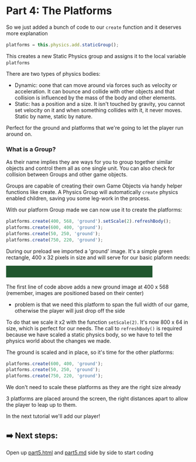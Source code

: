 # Part 4: The Platforms

So we just added a bunch of code to our `create` function and it deserves more explanation

```js
platforms = this.physics.add.staticGroup();
```
This creates a new Static Physics group and assigns it to the local variable `platforms`

There are two types of physics bodies:
- Dynamic: oone that can move around via forces such as velocity or acceleration. It can bounce and collide with other objects and that collision is influenced by the mass of the body and other elements.
- Static: has a position and a size. It isn't touched by gravity, you cannot set velocity on it and when something collides with it, it never moves. Static by name, static by nature.

Perfect for the ground and platforms that we're going to let the player run around on.

### What is a Group?
As their name implies they are ways for you to group together similar objects and control them all as one single unit. You can also check for collision between Groups and other game objects. 

Groups are capable of creating their own Game Objects via handy helper functions like create. A Physics Group will automatically `create` physics enabled children, saving you some leg-work in the process.

With our platform Group made we can now use it to create the platforms:

```js
platforms.create(400, 568, 'ground').setScale(2).refreshBody();
platforms.create(600, 400, 'ground');
platforms.create(50, 250, 'ground');
platforms.create(750, 220, 'ground');
```
During our preload we imported a 'ground' image. It's a simple green rectangle, 400 x 32 pixels in size and will serve for our basic plaform needs:

![part 4 ground image example](assets/platform.png)

The first line of code above adds a new ground image at 400 x 568 (remember, images are positioned based on their center) 
-  problem is that we need this platform to span the full width of our game, otherwise the player will just drop off the side

To do that we scale it x2 with the function `setScale(2)`. It's now 800 x 64 in size, which is perfect for our needs. The call to `refreshBody()` is required because we have scaled a static physics body, so we have to tell the physics world about the changes we made.

The ground is scaled and in place, so it's time for the other platforms:

```js
platforms.create(600, 400, 'ground');
platforms.create(50, 250, 'ground');
platforms.create(750, 220, 'ground');
```

We don't need to scale these platforms as they are the right size already

3 platforms are placed around the screen, the right distances apart to allow the player to leap up to them.

In the next tutorial we'll add our player!

## ➡️ Next steps:
Open up [part5.html](/part5.html) and [part5.md](part5.md) side by side to start coding



